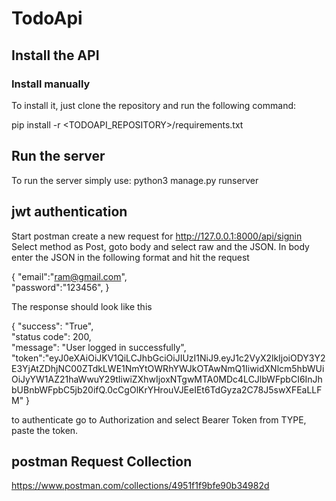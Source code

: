 # TodoApi
## Install the API

### Install manually

To install it, just clone the repository and run the following command:

pip install -r <TODOAPI_REPOSITORY>/requirements.txt

## Run the server
To run the server simply use: python3 manage.py runserver
 
## jwt authentication
Start postman create a new request for http://127.0.0.1:8000/api/signin Select method as Post, goto body and select raw and the JSON.
In body enter the JSON in the following format and hit the request

{
 "email":"ram@gmail.com",<br>
 "password":"123456",
}

The response should look like this

{
"success": "True",<br>
"status code": 200,<br>
"message": "User logged in  successfully",<br>
"token":"eyJ0eXAiOiJKV1QiLCJhbGciOiJIUzI1NiJ9.eyJ1c2VyX2lkIjoiODY3Y2E3YjAtZDhjNC00ZTdkLWE1NmYtOWRhYWJkOTAwNmQ1IiwidXNlcm5hbWUiOiJyYW1AZ21haWwuY29tIiwiZXhwIjoxNTgwMTA0MDc4LCJlbWFpbCI6InJhbUBnbWFpbC5jb20ifQ.0cCgOlKrYHrouVJEeIEt6TdGyza2C78J5swXFEaLLFM"
}<br>

to authenticate go to Authorization and select Bearer Token from TYPE, paste the token.

## postman Request Collection
https://www.postman.com/collections/4951f1f9bfe90b34982d
